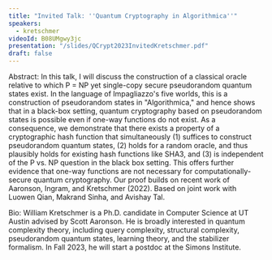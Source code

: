```yaml
---
title: "Invited Talk: ''Quantum Cryptography in Algorithmica''"
speakers:
  - kretschmer
videoId: B08UMgwy3jc
presentation: "/slides/QCrypt2023InvitedKretschmer.pdf"
draft: false
---
```

Abstract: In this talk, I will discuss the construction of a classical oracle relative to which P = NP yet single-copy secure pseudorandom quantum states exist. In the language of Impagliazzo's five worlds, this is a construction of pseudorandom states in "Algorithmica," and hence shows that in a black-box setting, quantum cryptography based on pseudorandom states is possible even if one-way functions do not exist. As a consequence, we demonstrate that there exists a property of a cryptographic hash function that simultaneously (1) suffices to construct pseudorandom quantum states, (2) holds for a random oracle, and thus plausibly holds for existing hash functions like SHA3, and (3) is independent of the P vs. NP question in the black box setting. This offers further evidence that one-way functions are not necessary for computationally-secure quantum cryptography. Our proof builds on recent work of Aaronson, Ingram, and Kretschmer (2022). Based on joint work with Luowen Qian, Makrand Sinha, and Avishay Tal.

Bio: William Kretschmer is a Ph.D. candidate in Computer Science at UT Austin advised by Scott Aaronson. He is broadly interested in quantum complexity theory, including query complexity, structural complexity, pseudorandom quantum states, learning theory, and the stabilizer formalism. In Fall 2023, he will start a postdoc at the Simons Institute.


<!-- fields to use above: -->
<!-- videoId: "Vfl9pPh6ipI" -->
<!-- presentation: "/slides/invited-MargaridaPereira.pdf" -->

